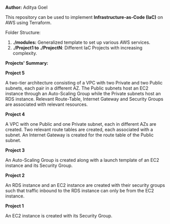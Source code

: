 **Author:** Aditya Goel 

This repository can be used to implement **Infrastructure-as-Code (IaC)** on AWS using Terraform.

Folder Structure:
1. **./modules:** Generalized template to set up various AWS services.
2. **./Project1 to ./ProjectN**: Different IaC Projects with increasing complexity.

**Projects' Summary:**

**Project 5**

A two-tier architecture consisting of a VPC with two Private and two Public subnets, each pair in a different AZ. The Public subnets host an EC2 instance through an Auto-Scaling Group while the Private subnets host an RDS instance. Relevant Route-Table, Internet Gateway and Security Groups are associated with relevant resources.


**Project 4**

A VPC with one Public and one Private subnet, each in different AZs are created. Two relevant route tables are created, each associated with a subnet. An Internet Gateway is created for the route table of the Public subnet.


**Project 3**

An Auto-Scaling Group is created along with a launch template of an EC2 instance and its Security Group.


**Project 2**

An RDS instance and an EC2 instance are created with their security groups such that traffic inbound to the RDS instance can only be from the EC2 instance.


**Project 1**

An EC2 instance is created with its Security Group.
